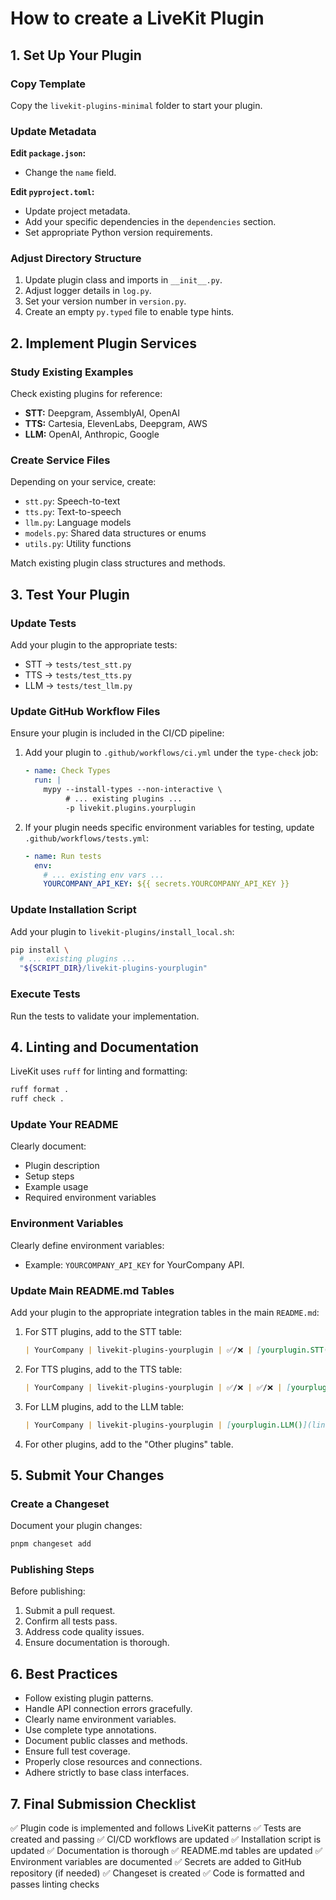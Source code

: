 # How to create a LiveKit Plugin

## 1. Set Up Your Plugin

### Copy Template
Copy the `livekit-plugins-minimal` folder to start your plugin.

### Update Metadata

**Edit `package.json`:**
- Change the `name` field.

**Edit `pyproject.toml`:**
- Update project metadata.
- Add your specific dependencies in the `dependencies` section.
- Set appropriate Python version requirements.

### Adjust Directory Structure
1. Update plugin class and imports in `__init__.py`.
2. Adjust logger details in `log.py`.
3. Set your version number in `version.py`.
4. Create an empty `py.typed` file to enable type hints.

## 2. Implement Plugin Services

### Study Existing Examples
Check existing plugins for reference:
- **STT:** Deepgram, AssemblyAI, OpenAI
- **TTS:** Cartesia, ElevenLabs, Deepgram, AWS
- **LLM:** OpenAI, Anthropic, Google

### Create Service Files
Depending on your service, create:
- `stt.py`: Speech-to-text
- `tts.py`: Text-to-speech
- `llm.py`: Language models
- `models.py`: Shared data structures or enums
- `utils.py`: Utility functions

Match existing plugin class structures and methods.

## 3. Test Your Plugin

### Update Tests
Add your plugin to the appropriate tests:
- STT → `tests/test_stt.py`
- TTS → `tests/test_tts.py`
- LLM → `tests/test_llm.py`

### Update GitHub Workflow Files
Ensure your plugin is included in the CI/CD pipeline:

1. Add your plugin to `.github/workflows/ci.yml` under the `type-check` job:
   ```yaml
   - name: Check Types
     run: |
       mypy --install-types --non-interactive \
            # ... existing plugins ...
            -p livekit.plugins.yourplugin
   ```

2. If your plugin needs specific environment variables for testing, update `.github/workflows/tests.yml`:
   ```yaml
   - name: Run tests
     env:
       # ... existing env vars ...
       YOURCOMPANY_API_KEY: ${{ secrets.YOURCOMPANY_API_KEY }}
   ```

### Update Installation Script
Add your plugin to `livekit-plugins/install_local.sh`:
```bash
pip install \
  # ... existing plugins ...
  "${SCRIPT_DIR}/livekit-plugins-yourplugin"
```

### Execute Tests
Run the tests to validate your implementation.

## 4. Linting and Documentation

LiveKit uses `ruff` for linting and formatting:
```bash
ruff format .
ruff check .
```

### Update Your README
Clearly document:
- Plugin description
- Setup steps
- Example usage
- Required environment variables

### Environment Variables
Clearly define environment variables:
- Example: `YOURCOMPANY_API_KEY` for YourCompany API.

### Update Main README.md Tables
Add your plugin to the appropriate integration tables in the main `README.md`:

1. For STT plugins, add to the STT table:
   ```markdown
   | YourCompany | livekit-plugins-yourplugin | ✅/❌ | [yourplugin.STT()](link-to-docs) |
   ```

2. For TTS plugins, add to the TTS table:
   ```markdown
   | YourCompany | livekit-plugins-yourplugin | ✅/❌ | ✅/❌ | [yourplugin.TTS()](link-to-docs) |
   ```

3. For LLM plugins, add to the LLM table:
   ```markdown
   | YourCompany | livekit-plugins-yourplugin | [yourplugin.LLM()](link-to-docs) |
   ```

4. For other plugins, add to the "Other plugins" table.

## 5. Submit Your Changes

### Create a Changeset
Document your plugin changes:
```bash
pnpm changeset add
```

### Publishing Steps
Before publishing:
1. Submit a pull request.
2. Confirm all tests pass.
3. Address code quality issues.
4. Ensure documentation is thorough.

## 6. Best Practices
- Follow existing plugin patterns.
- Handle API connection errors gracefully.
- Clearly name environment variables.
- Use complete type annotations.
- Document public classes and methods.
- Ensure full test coverage.
- Properly close resources and connections.
- Adhere strictly to base class interfaces.

## 7. Final Submission Checklist

✅ Plugin code is implemented and follows LiveKit patterns
✅ Tests are created and passing
✅ CI/CD workflows are updated
✅ Installation script is updated
✅ Documentation is thorough
✅ README.md tables are updated
✅ Environment variables are documented
✅ Secrets are added to GitHub repository (if needed)
✅ Changeset is created
✅ Code is formatted and passes linting checks

